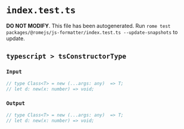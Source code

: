 # `index.test.ts`

**DO NOT MODIFY**. This file has been autogenerated. Run `rome test packages/@romejs/js-formatter/index.test.ts --update-snapshots` to update.

## `typescript > tsConstructorType`

### `Input`

```javascript
// type Class<T> = new (...args: any)  => T;
// let d: new(x: number) => void;
```

### `Output`

```javascript
// type Class<T> = new (...args: any)  => T;
// let d: new(x: number) => void;

```
